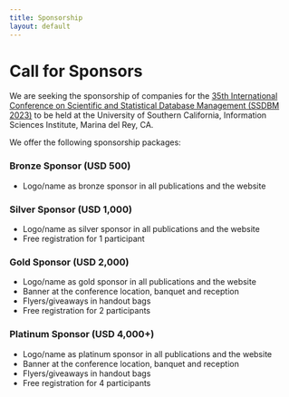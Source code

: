 ```yaml
---
title: Sponsorship
layout: default
---
```


# Call for Sponsors

We are seeking the sponsorship of companies for the 
[35th International Conference on Scientific and Statistical Database Management (SSDBM 2023)](https://ssdbm.org/2023/) 
to be held at the University of Southern California, Information Sciences Institute, Marina del Rey, CA.

We offer the following sponsorship packages:

### Bronze Sponsor (USD 500)

- Logo/name as bronze sponsor in all publications and the website

### Silver Sponsor (USD 1,000)

- Logo/name as silver sponsor in all publications and the website
- Free registration for 1 participant

### Gold Sponsor (USD 2,000)

- Logo/name as gold sponsor in all publications and the website
- Banner at the conference location, banquet and reception
- Flyers/giveaways in handout bags
- Free registration for 2 participants

### Platinum Sponsor (USD 4,000+)

- Logo/name as platinum sponsor in all publications and the website
- Banner at the conference location, banquet and reception
- Flyers/giveaways in handout bags
- Free registration for 4 participants

<!-- For sponsorship, please contact the organizers at: ssdbm21@easychair.org -->
